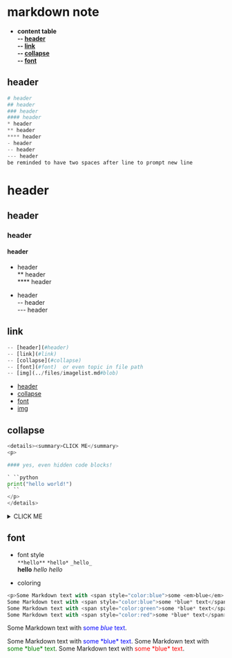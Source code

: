 # markdown note

* **content table  
-- [header](#header)  
-- [link](#link)  
-- [collapse](#collapse)  
-- [font](#font)**  

## header  
```python
# header  
## header  
### header  
#### header  
* header  
** header  
**** header  
- header  
-- header  
--- header  
be reminded to have two spaces after line to prompt new line
```

# header  
## header  
### header  
#### header  
* header  
** header  
**** header  
- header  
-- header  
--- header 

## link  
```python
-- [header](#header)  
-- [link](#link)  
-- [collapse](#collapse)  
-- [font](#font)  or even topic in file path  
-- [img](../files/imagelist.md#blob)
```
- [header](#header)    
- [collapse](#collapse)  
- [font](#font)    
- [img](../files/imagelist.md#blob)  

## collapse
```python
<details><summary>CLICK ME</summary>
<p>

#### yes, even hidden code blocks!

` ``python
print("hello world!")
` ``
</p>
</details>
```
<details><summary>CLICK ME</summary>
`yes, even hidden code blocks!`  
```python
print("hello world!")
```
</details>

## font

* font style  
`**hello**`  `*hello*` `_hello_`  
**hello**  *hello* _hello_  

* coloring
```python
<p>Some Markdown text with <span style="color:blue">some <em>blue</em> text</span>.</p>
Some Markdown text with <span style="color:blue">some *blue* text</span>.
Some Markdown text with <span style="color:green">some *blue* text</span>.
Some Markdown text with <span style="color:red">some *blue* text</span>.
```
<p>Some Markdown text with <span style="color:blue">some <em>blue</em> text</span>.</p>
Some Markdown text with <span style="color:blue">some *blue* text</span>.  
Some Markdown text with <span style="color:green">some *blue* text</span>.  
Some Markdown text with <span style="color:red">some *blue* text</span>.  